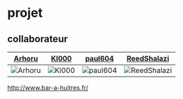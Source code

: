 # projet

## collaborateur
[Arhoru](https://github.com/Arhoru) | [Kl000](https://github.com/Kl000)|[paul604](https://github.com/paul604) | [ReedShalazi](https://github.com/ReedShalazi) 
:---:|:---:|:---:|:---:
![Arhoru](https://avatars1.githubusercontent.com/Arhoru?s=44) | ![Kl000](https://avatars2.githubusercontent.com/Kl000?s=44) |![paul604](https://avatars2.githubusercontent.com/paul604?s=44) | ![ReedShalazi](https://avatars2.githubusercontent.com/ReedShalazi?s=44)


http://www.bar-a-huitres.fr/
